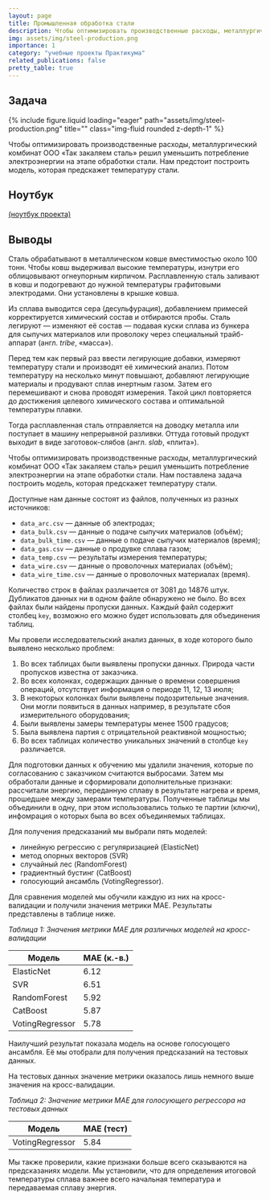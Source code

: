 ```yaml
---
layout: page
title: Промышленная обработка стали
description: Чтобы оптимизировать производственные расходы, металлургический комбинат ООО «Так закаляем сталь» решил уменьшить потребление электроэнергии на этапе обработки стали. Нам предстоит построить модель, которая предскажет температуру стали.
img: assets/img/steel-production.png
importance: 1
category: "учебные проекты Практикума"
related_publications: false
pretty_table: true
---
```


## Задача

<div class="row">
    <div class="col-sm mt-3 mt-md-0">
        {% include figure.liquid loading="eager" path="assets/img/steel-production.png" title="" class="img-fluid rounded z-depth-1" %}
    </div>
</div>

Чтобы оптимизировать производственные расходы, металлургический комбинат ООО «Так закаляем сталь» решил уменьшить потребление электроэнергии на этапе обработки стали. Нам предстоит построить модель, которая предскажет температуру стали.

## Ноутбук

[(ноутбук проекта)](https://github.com/onixlas/DS_portfolio/tree/main/ML_diploma_project/diploma-project.ipynb)

## Выводы

Сталь обрабатывают в металлическом ковше вместимостью около 100 тонн. Чтобы ковш выдерживал высокие температуры, изнутри его облицовывают огнеупорным кирпичом. Расплавленную сталь заливают в ковш и подогревают до нужной температуры графитовыми электродами. Они установлены в крышке ковша.

Из сплава выводится сера (десульфурация), добавлением примесей корректируется химический состав и отбираются пробы. Сталь легируют — изменяют её состав — подавая куски сплава из бункера для сыпучих материалов или проволоку через специальный трайб-аппарат (англ. _tribe_, «масса»).

Перед тем как первый раз ввести легирующие добавки, измеряют температуру стали и производят её химический анализ. Потом температуру на несколько минут повышают, добавляют легирующие материалы и продувают сплав инертным газом. Затем его перемешивают и снова проводят измерения. Такой цикл повторяется до достижения целевого химического состава и оптимальной температуры плавки.

Тогда расплавленная сталь отправляется на доводку металла или поступает в машину непрерывной разливки. Оттуда готовый продукт выходит в виде заготовок-слябов (англ. _slab_, «плита»).

Чтобы оптимизировать производственные расходы, металлургический комбинат ООО «Так закаляем сталь» решил уменьшить потребление электроэнергии на этапе обработки стали. Нам поставлена задача построить модель, которая предскажет температуру стали.

Доступные нам данные состоят из файлов, полученных из разных источников:

- `data_arc.csv` — данные об электродах;
- `data_bulk.csv` — данные о подаче сыпучих материалов (объём);
- `data_bulk_time.csv` — данные о подаче сыпучих материалов (время);
- `data_gas.csv` — данные о продувке сплава газом;
- `data_temp.csv` — результаты измерения температуры;
- `data_wire.csv` — данные о проволочных материалах (объём);
- `data_wire_time.csv` — данные о проволочных материалах (время).

Количество строк в файлах различается от 3081 до 14876 штук. Дубликатов данных ни в одном файле обнаружено не было. Во всех файлах были найдены пропуски данных. Каждый файл содержит столбец `key`, возможно его можно будет использовать для объединения таблиц.

Мы провели исследовательский анализ данных, в ходе которого было выявлено несколько проблем:

1. Во всех таблицах были выявлены пропуски данных. Природа части пропусков известна от заказчика.
2. Во всех колонках, содержащих данные о времени совершения операций, отсутствует информация о периоде 11, 12, 13 июля;
3. В некоторых колонках были выявлены подозрительные значения. Они могли появиться в данных например, в результате сбоя измерительного оборудования;
4. Были выявлены замеры температуры менее 1500 градусов;
5. Была выявлена партия с отрицательной реактивной мощностью;
6. Во всех таблицах количество уникальных значений в столбце `key` различается.

Для подготовки данных к обучению мы удалили значения, которые по согласованию с заказчиком считаются выбросами. Затем мы обработали данные и сформировали дополнительные признаки: рассчитали энергию, переданную сплаву в результате нагрева и время, прошедшее между замерами температуры. Полученные таблицы мы объединили в одну, при этом использовались только те партии (ключи), инфомрация о которых была во всех объединяемых таблицах.

Для получения предсказаний мы выбрали пять моделей:

- линейную регрессию с регуляризацией (ElasticNet)
- метод опорных векторов (SVR)
- случайный лес (RandomForest)
- градиентный бустинг (CatBoost)
- голосующий ансамбль (VotingRegressor).

Для сравнения моделей мы обучили каждую из них на кросс-валидации и получили значения метрики MAE. Результаты представлены в таблице ниже.

_Таблица 1: Значения метрики MAE для различных моделей на кросс-валидации_

| Модель          | MAE (к.-в.) |
| --------------- | ----------- |
| ElasticNet      | 6.12        |
| SVR             | 6.51        |
| RandomForest    | 5.92        |
| CatBoost        | 5.87        |
| VotingRegressor | 5.78        |

Наилучший результат показала модель на основе голосующего ансамбля. Её мы отобрали для получения предсказаний на тестовых данных.

На тестовых данных значение метрики оказалось лишь немного выше значения на кросс-валидации.

_Таблица 2: Значение метрики MAE для голосующего регрессора на тестовых данных_

| Модель          | MAE (тест) |
| --------------- | ---------- |
| VotingRegressor | 5.84       |

Мы также проверили, какие признаки больше всего сказываются на предсказаниях модели. Мы установили, что для определения итоговой температуры сплава важнее всего начальная температура и передаваемая сплаву энергия.
